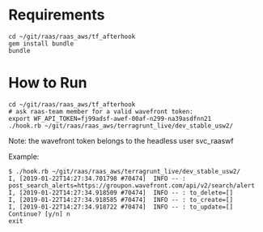 # Requirements

```
cd ~/git/raas/raas_aws/tf_afterhook
gem install bundle
bundle
```
# How to Run
```
cd ~/git/raas/raas_aws/tf_afterhook
# ask raas-team member for a valid wavefront token:
export WF_API_TOKEN=fj99adsf-awef-00af-n299-na39asdfnn21
./hook.rb ~/git/raas/raas_aws/terragrunt_live/dev_stable_usw2/
```
Note: the wavefront token belongs to the headless user svc_raaswf

Example:
```
$ ./hook.rb ~/git/raas/raas_aws/terragrunt_live/dev_stable_usw2/
I, [2019-01-22T14:27:34.701798 #70474]  INFO -- : post_search_alerts=https://groupon.wavefront.com/api/v2/search/alert
I, [2019-01-22T14:27:34.918509 #70474]  INFO -- : to_delete=[]
I, [2019-01-22T14:27:34.918585 #70474]  INFO -- : to_create=[]
I, [2019-01-22T14:27:34.918722 #70474]  INFO -- : to_update=[]
Continue? [y/n] n
exit
```
